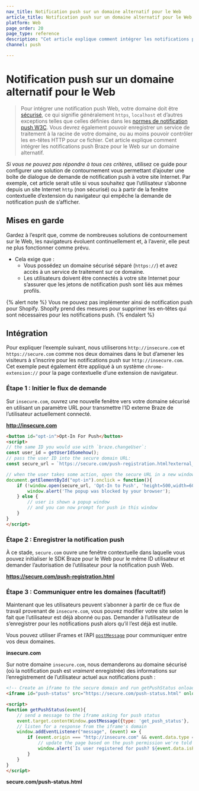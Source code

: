 ```yaml
---
nav_title: Notification push sur un domaine alternatif pour le Web
article_title: Notification push sur un domaine alternatif pour le Web
platform: Web
page_order: 20
page_type: reference
description: "Cet article explique comment intégrer les notifications push Braze pour le Web sur un domaine alternatif."
channel: push

---
```


# Notification push sur un domaine alternatif pour le Web

> Pour intégrer une notification push Web, votre domaine doit être [sécurisé][2], ce qui signifie généralement `https`, `localhost` et d’autres exceptions telles que celles définies dans les [normes de notification push W3C][1]. Vous devrez également pouvoir enregistrer un service de traitement à la racine de votre domaine, ou au moins pouvoir contrôler les en-têtes HTTP pour ce fichier. Cet article explique comment intégrer les notifications push Braze pour le Web sur un domaine alternatif.

_Si vous ne pouvez pas répondre à tous ces critères_, utilisez ce guide pour configurer une solution de contournement vous permettant d’ajouter une boîte de dialogue de demande de notification push à votre site Internet. Par exemple, cet article serait utile si vous souhaitez que l’utilisateur s’abonne depuis un site Internet `http` (non sécurisé) ou à partir de la fenêtre contextuelle d’extension du navigateur qui empêche la demande de notification push de s’afficher.

## Mises en garde
Gardez à l’esprit que, comme de nombreuses solutions de contournement sur le Web, les navigateurs évoluent continuellement et, à l’avenir, elle peut ne plus fonctionner comme prévu.

- Cela exige que :
  - Vous possédez un domaine sécurisé séparé (`https://`) et avez accès à un service de traitement sur ce domaine.
  - Les utilisateurs doivent être connectés à votre site Internet pour s’assurer que les jetons de notification push sont liés aux mêmes profils.

{% alert note %}
Vous ne pouvez pas implémenter ainsi de notification push pour Shopify. Shopify prend des mesures pour supprimer les en-têtes qui sont nécessaires pour les notifications push.
{% endalert %}

## Intégration

Pour expliquer l’exemple suivant, nous utiliserons `http://insecure.com` et `https://secure.com` comme nos deux domaines dans le but d’amener les visiteurs à s’inscrire pour les notifications push sur `http://insecure.com`. Cet exemple peut également être appliqué à un système `chrome-extension://` pour la page contextuelle d’une extension de navigateur.

### Étape 1 : Initier le flux de demande

Sur `insecure.com`, ouvrez une nouvelle fenêtre vers votre domaine sécurisé en utilisant un paramètre URL pour transmettre l’ID externe Braze de l’utilisateur actuellement connecté.

**http://insecure.com**
```html
<button id="opt-in">Opt-In For Push</button>
<script>
// the same ID you would use with `braze.changeUser`:
const user_id = getUserIdSomehow();
// pass the user ID into the secure domain URL:
const secure_url = `https://secure.com/push-registration.html?external_id=${user_id}`;

// when the user takes some action, open the secure URL in a new window
document.getElementById("opt-in").onclick = function(){
    if (!window.open(secure_url, 'Opt-In to Push', 'height=500,width=600,left=150,top=150')) {
        window.alert('The popup was blocked by your browser');
    } else {
        // user is shown a popup window
        // and you can now prompt for push in this window
    }
}
</script>
```

### Étape 2 : Enregistrer la notification push

À ce stade, `secure.com` ouvre une fenêtre contextuelle dans laquelle vous pouvez initialiser le SDK Braze pour le Web pour le même ID utilisateur et demander l’autorisation de l’utilisateur pour la notification push Web.

**https://secure.com/push-registration.html**

<script src="https://braze-inc.github.io/embed-like-gist/embed.js?target=https%3A%2F%2Fgithub.com%2Fbraze-inc%2Fbraze-web-sdk%2Fblob%2Fmaster%2Fsnippets%2Falternate-push-domain-registration.html&style=github&showBorder=on&showLineNumbers=on&showFileMeta=on&showCopy=on"></script>

### Étape 3 : Communiquer entre les domaines (facultatif)

Maintenant que les utilisateurs peuvent s’abonner à partir de ce flux de travail provenant de `insecure.com`, vous pouvez modifier votre site selon le fait que l’utilisateur est déjà abonné ou pas. Demander à l’utilisateur de s’enregistrer pour les notifications push alors qu’il l’est déjà est inutile.

Vous pouvez utiliser iFrames et l’API [`postMessage`][3] pour communiquer entre vos deux domaines. 

**insecure.com**

Sur notre domaine `insecure.com`, nous demanderons au domaine sécurisé (où la notification push est _vraiment_ enregistrée) des informations sur l’enregistrement de l’utilisateur actuel aux notifications push :

```html
<!-- Create an iframe to the secure domain and run getPushStatus onload-->
<iframe id="push-status" src="https://secure.com/push-status.html" onload="getPushStatus()" style="display:none;"></iframe>

<script>
function getPushStatus(event){
    // send a message to the iframe asking for push status
    event.target.contentWindow.postMessage({type: 'get_push_status'}, 'https://secure.com');
    // listen for a response from the iframe's domain
    window.addEventListener("message", (event) => {
        if (event.origin === "http://insecure.com" && event.data.type === 'set_push_status') {
            // update the page based on the push permission we're told
            window.alert(`Is user registered for push? ${event.data.isPushPermissionGranted}`);
        }
    }   
}
</script>
```

**secure.com/push-status.html**

<script src="https://braze-inc.github.io/embed-like-gist/embed.js?target=https%3A%2F%2Fgithub.com%2Fbraze-inc%2Fbraze-web-sdk%2Fblob%2Fmaster%2Fsnippets%2Falternate-push-domain-status.html&style=github&showBorder=on&showLineNumbers=on&showFileMeta=on&showCopy=on"></script>

[1]: https://www.w3.org/TR/service-workers/#security-considerations
[2]: https://w3c.github.io/webappsec-secure-contexts/
[3]: https://developer.mozilla.org/en-US/docs/Web/API/Window/postMessage
